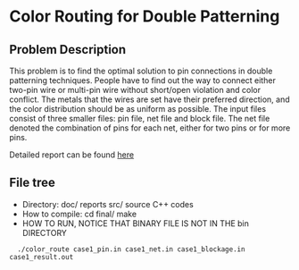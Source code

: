 # Color Routing for Double Patterning

## Problem Description 

This problem is to find the optimal solution to pin connections in double patterning techniques. People have to find out the way to connect either two-pin wire or multi-pin wire without short/open violation and color conflict. The metals that the wires are set have their preferred direction, and the color distribution should
be as uniform as possible. The input files consist of three smaller files: pin file, net file and block file. The net file denoted the combination of pins for each net, either for two pins or for more pins. 

Detailed report can be found [here](https://drive.google.com/file/d/1CWDREImN59Q_eaBa4h6AJu1to5-KOGTM/view?usp=sharing)

## File tree 
 * Directory:
  doc/		reports
  src/ 		source C++ codes
 * How to compile:
	cd final/
	make
* HOW TO RUN, NOTICE THAT BINARY FILE IS NOT IN THE bin DIRECTORY
````
  ./color_route case1_pin.in case1_net.in case1_blockage.in case1_result.out
````

